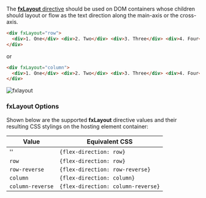 The [**fxLayout** directive](https://github.com/angular/flex-layout/blob/master/src/lib/flexbox/api/layout.ts#L60-L69) should be used on DOM containers whose children should layout or flow as the text direction along the main-axis or the cross-axis. 

```html
<div fxLayout="row">
  <div>1. One</div> <div>2. Two</div> <div>3. Three</div> <div>4. Four</div>
</div>
```

or


```html
<div fxLayout="column">
  <div>1. One</div> <div>2. Two</div> <div>3. Three</div> <div>4. Four</div>
</div>
```

![fxlayout](https://cloud.githubusercontent.com/assets/210413/23197582/eda570ee-f886-11e6-95ff-d25736d3dfdb.png)


### fxLayout Options

Shown below are the supported **fxLayout** directive values and their resulting CSS stylings on the hosting element container:

| Value | Equivalent CSS | 
| ----- | -------------- |
|  ''     | `{flex-direction: row}` |
|  `row`     | `{flex-direction: row}` |
|  `row-reverse`  | `{flex-direction: row-reverse}` |
|  `column`     | `{flex-direction: column}` |
|  `column-reverse`     | `{flex-direction: column-reverse}` |

